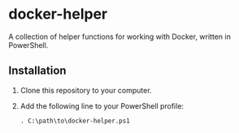 # docker-helper

A collection of helper functions for working with Docker, written in PowerShell.

## Installation

1. Clone this repository to your computer.

2. Add the following line to your PowerShell profile:

    `. C:\path\to\docker-helper.ps1`
